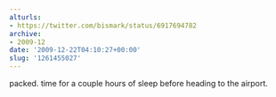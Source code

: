 ```yaml
---
alturls:
- https://twitter.com/bismark/status/6917694782
archive:
- 2009-12
date: '2009-12-22T04:10:27+00:00'
slug: '1261455027'
---
```


packed. time for a couple hours of sleep before heading to the airport.

